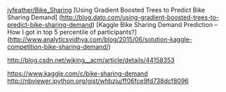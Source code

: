 [jyfeather/Bike_Sharing](https://github.com/jyfeather/Bike_Sharing)
[Using Gradient Boosted Trees to Predict Bike Sharing Demand]
(http://blog.dato.com/using-gradient-boosted-trees-to-predict-bike-sharing-demand)
[Kaggle Bike Sharing Demand Prediction – How I got in top 5 percentile of participants?]
(http://www.analyticsvidhya.com/blog/2015/06/solution-kaggle-competition-bike-sharing-demand/)

http://blog.csdn.net/wiking__acm/article/details/44158353

https://www.kaggle.com/c/bike-sharing-demand
http://nbviewer.ipython.org/gist/whbzju/ff06fce9fd738dcf8096